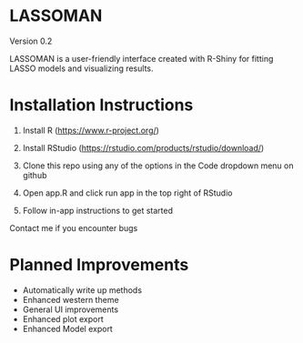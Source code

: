 # LASSOMAN

Version 0.2

LASSOMAN is a user-friendly interface created with R-Shiny for fitting LASSO models and visualizing results.

# Installation Instructions

1. Install R (https://www.r-project.org/)

2. Install RStudio (https://rstudio.com/products/rstudio/download/)

3. Clone this repo using any of the options in the Code dropdown menu on github

4. Open app.R and click run app in the top right of RStudio

5. Follow in-app instructions to get started

Contact me if you encounter bugs

# Planned Improvements

- Automatically write up methods
- Enhanced western theme
- General UI improvements
- Enhanced plot export
- Enhanced Model export
